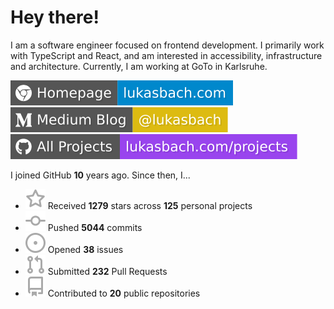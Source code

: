 # Hey there!

I am a software engineer focused on frontend development. I primarily work with TypeScript and React, and am interested in accessibility, infrastructure and architecture. Currently, I am working at GoTo in Karlsruhe.

[![Homepage](./icons/homepage.svg)](https://lukasbach.com)
[![Medium Blog](./icons/medium.svg)](https://medium.com/@lukasbach)
[![My Projects](./icons/projects.svg)](https://lukasbach.com/projects)

I joined GitHub **10** years ago. Since then, I...

- ![](./icons/star.svg) Received **1279** stars across **125** personal projects
- ![](./icons/commit.svg) Pushed **5044** commits
- ![](./icons/issues.svg) Opened **38** issues
- ![](./icons/pr.svg) Submitted **232** Pull Requests
- ![](./icons/repo.svg) Contributed to **20** public repositories
